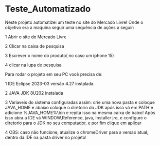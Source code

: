 # Teste_Automatizado

Neste projeto automatizei um teste no site do Mercado Livre!
Onde o objetivo era a maquina seguir uma sequência de ações a seguir:

1 Abrir o site do Mercado Livre

2 Clicar na caixa de pesquisa

3 Escrever o nome do produto( no caso um iphone 15)

4 clicar na lupa de pesquisa

Para rodar o projeto em seu PC você precisa de:

1 IDE Eclipse 2023-03 versão 4.27 instalada

2 JAVA JDK 8U202 instalada

3 Variaveis do sistema configuradas assim:
crie uma nova pasta e coloque JAVA_HOME e abaixo coloque o diretorio do JDK
após isso vá em PATH e adicione %JAVA_HOME%\bin
e repita isso na mesma caixa de baixo!
Após isso abra a IDE vá WINDOW,Reference, java, Installer jre, e configure o diretorio para o JDK no seu computador, e por fim clique em aplicar

4 OBS: caso não funcione, atualize o chromeDriver para a versao atual, dentro da IDE na pasta driver no projeto!
